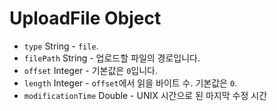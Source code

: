 # UploadFile Object

* `type` String - `file`.
* `filePath` String - 업로드할 파일의 경로입니다.
* `offset` Integer - 기본값은 `0`입니다.
* `length` Integer - `offset`에서 읽을 바이트 수. 기본값은 `0`.
* `modificationTime` Double - UNIX 시간으로 된 마지막 수정 시간
